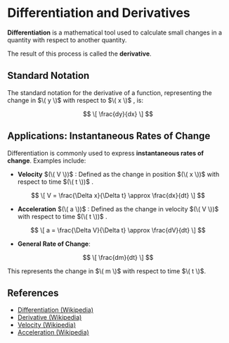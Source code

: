 
# Differentiation and Derivatives

**Differentiation** is a mathematical tool used to calculate small changes in a quantity with respect to another quantity.

The result of this process is called the **derivative**.

## Standard Notation

The standard notation for the derivative of a function, representing the change in $\( y \)$ with respect to $\( x \)$ , is:

$$
\[
\frac{dy}{dx}
\]
$$

## Applications: Instantaneous Rates of Change

Differentiation is commonly used to express **instantaneous rates of change**. Examples include:

- **Velocity** $(\( V \))$ : Defined as the change in position $(\( x \))$ with respect to time $(\( t \))$ .

$$
  \[
  V = \frac{\Delta x}{\Delta t} \approx \frac{dx}{dt}
  \]
$$

- **Acceleration** $(\( a \))$ : Defined as the change in velocity $(\( V \))$ with respect to time $(\( t \))$ .

$$
  \[
  a = \frac{\Delta V}{\Delta t} \approx \frac{dV}{dt}
  \]
$$

- **General Rate of Change**:

$$
  \[
  \frac{dm}{dt}
  \]
$$

  This represents the change in $\( m \)$ with respect to time $\( t \)$.

## References

- [Differentiation (Wikipedia)](https://en.wikipedia.org/wiki/Differentiation)
- [Derivative (Wikipedia)](https://en.wikipedia.org/wiki/Derivative)
- [Velocity (Wikipedia)](https://en.wikipedia.org/wiki/Velocity)
- [Acceleration (Wikipedia)](https://en.wikipedia.org/wiki/Acceleration)

